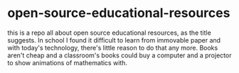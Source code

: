 # open-source-educational-resources
this is a repo all about open source educational resources, as the title suggests. In school I found it difficult to learn from immovable paper and with today's technology, there's little reason to do that any more. Books aren't cheap and a classroom's books could buy a computer and a projector to show animations of mathematics with.
